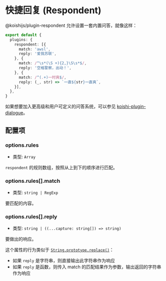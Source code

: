 # 快捷回复 (Respondent)

@koishijs/plugin-respondent 允许设置一套内置问答，就像这样：

```ts title=koishi.ts
export default {
  plugins: {
    respondent: [{
      match: 'awsl',
      reply: '爱我苏联',
    }, {
      match: /^\s*(\S +){2,}\S\s*$/,
      reply: '空格警察，出动！',
    }, {
      match: /^(.+)一时爽$/,
      reply: (_, str) => `一直${str}一直爽`,
    }],
  },
}
```

<panel-view :messages="[
  ['Alice', 'awsl'],
  ['Koishi', '爱我苏联'],
  ['Bob', '久 等 了'],
  ['Koishi', '空格警察，出动！'],
  ['Carol', '挖坑一时爽'],
  ['Koishi', '一直挖坑一直爽'],
]"/>

如果想要加入更高级和用户可定义的问答系统，可以参见 [koishi-plugin-dialogue](https://dialogue.koishi.chat)。

## 配置项

### options.rules

- 类型: `Array`

`respondent` 的规则数组，按照从上到下的顺序进行匹配。

### options.rules[].match

- 类型: `string | RegExp`

要匹配的内容。

### options.rules[].reply

- 类型: `string | ((...capture: string[]) => string)`

要做出的响应。

这个属性的行为类似于 [`String.prototype.replace()`](https://developer.mozilla.org/zh-CN/docs/Web/JavaScript/Reference/Global_Objects/String/replace#%E5%8F%82%E6%95%B0)：

- 如果 `reply` 是字符串，则直接输出此字符串作为响应
- 如果 `reply` 是函数，则传入 match 的匹配结果作为参数，输出返回的字符串作为响应
